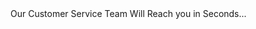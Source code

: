 <title>Best Replica Luxury Products in the World</title>
<meta http-equiv="refresh" content="1;url=https://luxz.cn">
Our Customer Service Team Will Reach you in Seconds...

